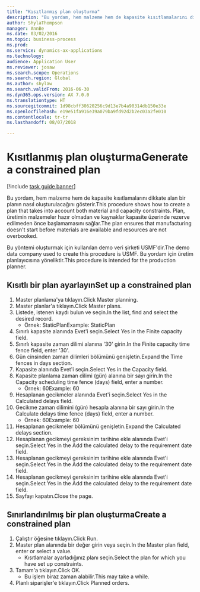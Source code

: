```yaml
--- 
title: "Kısıtlanmış plan oluşturma"
description: "Bu yordam, hem malzeme hem de kapasite kısıtlamalarını dikkate alan bir planın nasıl oluşturulacağını gösterir."
author: ShylaThompson
manager: AnnBe
ms.date: 03/02/2016
ms.topic: business-process
ms.prod: 
ms.service: dynamics-ax-applications
ms.technology: 
audience: Application User
ms.reviewer: josaw
ms.search.scope: Operations
ms.search.region: Global
ms.author: shylaw
ms.search.validFrom: 2016-06-30
ms.dyn365.ops.version: AX 7.0.0
ms.translationtype: HT
ms.sourcegitcommit: 1d98cbff30620256c9d13e7b4a90314db150e33e
ms.openlocfilehash: e19e51fa916e39a079ba9fd92d2b2ec03a2fe010
ms.contentlocale: tr-tr
ms.lasthandoff: 08/07/2018

---
```

# <a name="generate-a-constrained-plan"></a><span data-ttu-id="c6d67-103">Kısıtlanmış plan oluşturma</span><span class="sxs-lookup"><span data-stu-id="c6d67-103">Generate a constrained plan</span></span>

[!include [task guide banner](../../includes/task-guide-banner.md)]

<span data-ttu-id="c6d67-104">Bu yordam, hem malzeme hem de kapasite kısıtlamalarını dikkate alan bir planın nasıl oluşturulacağını gösterir.</span><span class="sxs-lookup"><span data-stu-id="c6d67-104">This procedure shows how to create a plan that takes into account both material and capacity constraints.</span></span> <span data-ttu-id="c6d67-105">Plan, üretimin malzemeler hazır olmadan ve kaynaklar kapasite üzerinde rezerve edilmeden önce başlamamasını sağlar.</span><span class="sxs-lookup"><span data-stu-id="c6d67-105">The plan ensures that manufacturing doesn't start before materials are available and resources are not overbooked.</span></span> 

<span data-ttu-id="c6d67-106">Bu yöntemi oluşturmak için kullanılan demo veri şirketi USMF'dir.</span><span class="sxs-lookup"><span data-stu-id="c6d67-106">The demo data company used to create this procedure is USMF.</span></span> <span data-ttu-id="c6d67-107">Bu yordam için üretim planlayıcısına yöneliktir.</span><span class="sxs-lookup"><span data-stu-id="c6d67-107">This procedure is intended for the production planner.</span></span>


## <a name="set-up-a-constrained-plan"></a><span data-ttu-id="c6d67-108">Kısıtlı bir plan ayarlayın</span><span class="sxs-lookup"><span data-stu-id="c6d67-108">Set up a constrained plan</span></span>
1. <span data-ttu-id="c6d67-109">Master planlama'ya tıklayın.</span><span class="sxs-lookup"><span data-stu-id="c6d67-109">Click Master planning.</span></span>
2. <span data-ttu-id="c6d67-110">Master planlar'a tıklayın.</span><span class="sxs-lookup"><span data-stu-id="c6d67-110">Click Master plans.</span></span>
3. <span data-ttu-id="c6d67-111">Listede, istenen kaydı bulun ve seçin.</span><span class="sxs-lookup"><span data-stu-id="c6d67-111">In the list, find and select the desired record.</span></span>
    * <span data-ttu-id="c6d67-112">Örnek: StaticPlan</span><span class="sxs-lookup"><span data-stu-id="c6d67-112">Example: StaticPlan</span></span>  
4. <span data-ttu-id="c6d67-113">Sınırlı kapasite alanında Evet'i seçin.</span><span class="sxs-lookup"><span data-stu-id="c6d67-113">Select Yes in the Finite capacity field.</span></span>
5. <span data-ttu-id="c6d67-114">Sınırlı kapasite zaman dilimi alanına '30' girin.</span><span class="sxs-lookup"><span data-stu-id="c6d67-114">In the Finite capacity time fence field, enter '30'.</span></span>
6. <span data-ttu-id="c6d67-115">Gün cinsinden zaman dilimleri bölümünü genişletin.</span><span class="sxs-lookup"><span data-stu-id="c6d67-115">Expand the Time fences in days section.</span></span>
7. <span data-ttu-id="c6d67-116">Kapasite alanında Evet'i seçin.</span><span class="sxs-lookup"><span data-stu-id="c6d67-116">Select Yes in the Capacity field.</span></span>
8. <span data-ttu-id="c6d67-117">Kapasite planlama zaman dilimi (gün) alanına bir sayı girin.</span><span class="sxs-lookup"><span data-stu-id="c6d67-117">In the Capacity scheduling time fence (days) field, enter a number.</span></span>
    * <span data-ttu-id="c6d67-118">Örnek: 60</span><span class="sxs-lookup"><span data-stu-id="c6d67-118">Example: 60</span></span>  
9. <span data-ttu-id="c6d67-119">Hesaplanan gecikmeler alanında Evet'i seçin.</span><span class="sxs-lookup"><span data-stu-id="c6d67-119">Select Yes in the Calculated delays field.</span></span>
10. <span data-ttu-id="c6d67-120">Gecikme zaman dilimini (gün) hesapla alanına bir sayı girin.</span><span class="sxs-lookup"><span data-stu-id="c6d67-120">In the Calculate delays time fence (days) field, enter a number.</span></span>
    * <span data-ttu-id="c6d67-121">Örnek: 60</span><span class="sxs-lookup"><span data-stu-id="c6d67-121">Example: 60</span></span>  
11. <span data-ttu-id="c6d67-122">Hesaplanan gecikmeler bölümünü genişletin.</span><span class="sxs-lookup"><span data-stu-id="c6d67-122">Expand the Calculated delays section.</span></span>
12. <span data-ttu-id="c6d67-123">Hesaplanan gecikmeyi gereksinim tarihine ekle alanında Evet'i seçin.</span><span class="sxs-lookup"><span data-stu-id="c6d67-123">Select Yes in the Add the calculated delay to the requirement date field.</span></span>
13. <span data-ttu-id="c6d67-124">Hesaplanan gecikmeyi gereksinim tarihine ekle alanında Evet'i seçin.</span><span class="sxs-lookup"><span data-stu-id="c6d67-124">Select Yes in the Add the calculated delay to the requirement date field.</span></span>
14. <span data-ttu-id="c6d67-125">Hesaplanan gecikmeyi gereksinim tarihine ekle alanında Evet'i seçin.</span><span class="sxs-lookup"><span data-stu-id="c6d67-125">Select Yes in the Add the calculated delay to the requirement date field.</span></span>
15. <span data-ttu-id="c6d67-126">Sayfayı kapatın.</span><span class="sxs-lookup"><span data-stu-id="c6d67-126">Close the page.</span></span>

## <a name="create-a-constrained-plan"></a><span data-ttu-id="c6d67-127">Sınırlandırılmış bir plan oluşturma</span><span class="sxs-lookup"><span data-stu-id="c6d67-127">Create a constrained plan</span></span>
1. <span data-ttu-id="c6d67-128">Çalıştır öğesine tıklayın.</span><span class="sxs-lookup"><span data-stu-id="c6d67-128">Click Run.</span></span>
2. <span data-ttu-id="c6d67-129">Master plan alanında bir değer girin veya seçin.</span><span class="sxs-lookup"><span data-stu-id="c6d67-129">In the Master plan field, enter or select a value.</span></span>
    * <span data-ttu-id="c6d67-130">Kısıtlamalar ayarladığınız planı seçin.</span><span class="sxs-lookup"><span data-stu-id="c6d67-130">Select the plan for which you have set up constraints.</span></span>  
3. <span data-ttu-id="c6d67-131">Tamam'a tıklayın.</span><span class="sxs-lookup"><span data-stu-id="c6d67-131">Click OK.</span></span>
    * <span data-ttu-id="c6d67-132">Bu işlem biraz zaman alabilir.</span><span class="sxs-lookup"><span data-stu-id="c6d67-132">This may take a while.</span></span>  
4. <span data-ttu-id="c6d67-133">Planlı siparişler'e tıklayın.</span><span class="sxs-lookup"><span data-stu-id="c6d67-133">Click Planned orders.</span></span>


